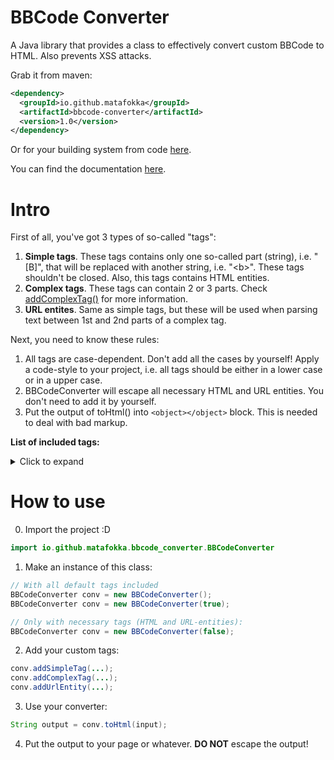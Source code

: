 # BBCode Converter
A Java library that provides a class to effectively convert custom BBCode to HTML. Also prevents XSS attacks.

Grab it from maven:
```xml
<dependency>
  <groupId>io.github.matafokka</groupId>
  <artifactId>bbcode-converter</artifactId>
  <version>1.0</version>
</dependency>
```

Or for your building system from code [here](https://search.maven.org/artifact/io.github.matafokka/bbcode-converter/1.0/jar).

You can find the documentation [here](https://javadoc.io/doc/io.github.matafokka/bbcode-converter/latest/io/github/matafokka/bbcode_converter/BBCodeConverter.html).

# Intro
First of all, you've got 3 types of so-called "tags":
1. **Simple tags**. These tags contains only one so-called part (string), i.e. "\[B\]", that will be replaced with another string, i.e. "\<b\>". These tags shouldn't be closed. Also, this tags contains HTML entities.
1. **Complex tags**. These tags can contain 2 or 3 parts. Check [addComplexTag()](https://javadoc.io/static/io.github.matafokka/bbcode-converter/1.0/io/github/matafokka/bbcode_converter/BBCodeConverter.html#getComplexTags()) for more information.
1. **URL entites**. Same as simple tags, but these will be used when parsing text between 1st and 2nd parts of a complex tag.

Next, you need to know these rules:
1. All tags are case-dependent. Don't add all the cases by yourself! Apply a code-style to your project, i.e. all tags should be either in a lower case or in a upper case.
1. BBCodeConverter will escape all necessary HTML and URL entities. You don't need to add it by yourself.
1. Put the output of toHtml() into `<object></object>` block. This is needed to deal with bad markup.

**List of included tags:**
<details>
  <summary>Click to expand</summary>

**Tags added anyways**

**Simple tags:**
```
"	=>	&quot;
'	=>	&apos;
<	=>	&lt;
>	=>	&gt;
```

**URL entities:**
```
"	=>	%22
'	=>	%27
;	=>	%3B
<	=>	%3C
>	=>	%3E
```

**Tags added when addDefaultTags = true**

**Simple tags:**
```
[B]	=>	<b>
[/B]	=>	</b>
[I]	=>	<i>
[/I]	=>	</i>
[U]	=>	<u>
[/U]	=>	</u>
[S]	=>	<s>
[/S]	=>	</s>
```

**Complex tags:**
```
[URL="http://		"]		[/URL]
	V		V		  V
<a href="http://	">"		</a>

[URL="https://		"]		[/URL]
	V		V		  V
<a href="https://	">"		</a>

[COLOR="		"]		[/COLOR]
	V		V		  V
<span style="color:	;">		</span>
```
</details>

# How to use
0. Import the project :D
```java
import io.github.matafokka.bbcode_converter.BBCodeConverter
```

1. Make an instance of this class:
```java
// With all default tags included
BBCodeConverter conv = new BBCodeConverter();
BBCodeConverter conv = new BBCodeConverter(true);

// Only with necessary tags (HTML and URL-entities):
BBCodeConverter conv = new BBCodeConverter(false);
````

2. Add your custom tags:
```java
conv.addSimpleTag(...);
conv.addComplexTag(...);
conv.addUrlEntity(...);
```

3. Use your converter:
```java
String output = conv.toHtml(input);
```

4. Put the output to your page or whatever. **DO NOT** escape the output!

